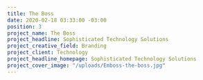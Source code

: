 ```yaml
---
title: The Boss
date: 2020-02-18 03:33:00 -03:00
position: 3
project_name: The Boss
project_headline: Sophisticated Technology Solutions
project_creative_field: Branding
project_client: Technology
project_headline_homepage: Sophisticated Technology Solutions
project_cover_image: "/uploads/Emboss-the-boss.jpg"
---
```


